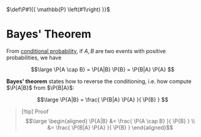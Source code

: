 $\def\P#1{{ \mathbb{P} \left(#1\right) }}$

# Bayes' Theorem

From [conditional probability](Probability/Introduction/Conditional%20Probability.md), if $A,B$ are two events with positive probabilities, we have

$$\large
	\P{A \cap B} = \P{A|B} \P{B} = \P{B|A} \P{A}
$$

**Bayes' theorem** states how to reverse the conditioning, i.e. how compute $\P{A|B}$ from $\P{B|A}$:

$$\large
	\P{A|B} = \frac{ \P{B|A} \P{A} }{ \P{B} }
$$

> [!tip] Proof
> $$\large \begin{aligned}
> 	\P{A|B} &= \frac{ \P{A \cap B} }{ \P{B} } \\
> 	&= \frac{ \P{B|A} \P{A} }{ \P{B} }
> \end{aligned}$$

